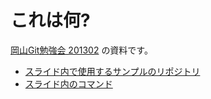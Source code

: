 # これは何?

[岡山Git勉強会 201302](http://local.aguuu.com/events/11120) の資料です。

* [スライド内で使用するサンプルのリポジトリ](https://github.com/eiel/git-object-sample)
* [スライド内のコマンド](https://github.com/eiel/okagit-object/blob/master/commands.md)
